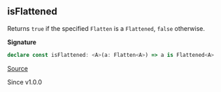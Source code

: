 ## isFlattened

Returns `true` if the specified `Flatten` is a `Flattened`, `false` otherwise.

**Signature**

```ts
declare const isFlattened: <A>(a: Flatten<A>) => a is Flattened<A>
```

[Source](https://github.com/Effect-TS/effect/tree/main/packages/printer/src/Flatten.ts#L111)

Since v1.0.0